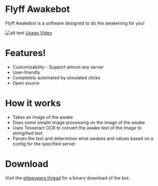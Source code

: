 # Flyff Awakebot
Flyff Awakebot is a software designed to do the awakening for you!

![alt text](https://i.epvpimg.com/1zZQg.png "Logo Title Text 1")
[Usage Video](https://www.youtube.com/watch?v=15anXFvMVNs "flyff bot video")

# Features!

  - Customizability - Support almost any server
  - User-friendly
  - Completely automated by simulated clicks
  - Open source
  
# How it works
  - Takes an image of the awake
  - Does some simple image processing on the image of the awake
  - Uses Tesseract OCR to convert the awake text of the image to stringified text
  - Parses the text and determines what awakes and values based on a config for the specified server

# Download

Visit the [elitepvpers thread](https://www.elitepvpers.com/forum/flyff-hacks-bots-cheats-exploits-macros/4139263-flyff-awakebot-customizable-support-your-own-server.html) for a binary download of the bot.